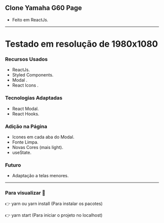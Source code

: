 ## Clone Yamaha G60 Page


* Feito em ReactJs.



------------------------------

# Testado em resolução de 1980x1080


### Recursos Usados 

- ReactJs.
- Styled Components.
- Modal .
- React Icons .


### Tecnologias Adaptadas 

- React Modal.
- React Hooks.

### Adição na Página

- Icones em cada aba do Modal.
- Fonte Limpa.
- Novas Cores (mais light).
- useState.


### Futuro 
- Adaptação a telas menores.
---------------------------------

### Para visualizar :call_me_hand:

:point_right: yarn ou yarn install (Para instalar os pacotes)

:point_right: yarn start (Para iniciar o projeto no localhost)




